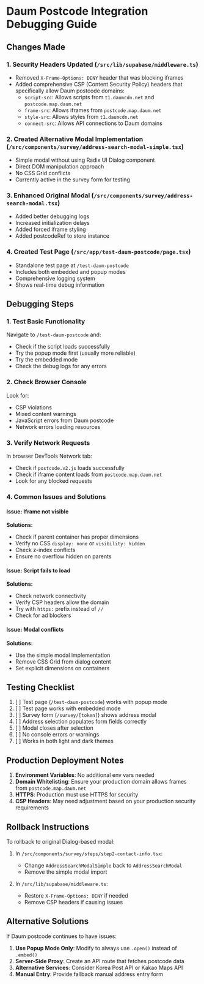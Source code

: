 # Daum Postcode Integration Debugging Guide

## Changes Made

### 1. **Security Headers Updated** (`/src/lib/supabase/middleware.ts`)
- Removed `X-Frame-Options: DENY` header that was blocking iframes
- Added comprehensive CSP (Content Security Policy) headers that specifically allow Daum postcode domains:
  - `script-src`: Allows scripts from `t1.daumcdn.net` and `postcode.map.daum.net`
  - `frame-src`: Allows iframes from `postcode.map.daum.net`
  - `style-src`: Allows styles from `t1.daumcdn.net`
  - `connect-src`: Allows API connections to Daum domains

### 2. **Created Alternative Modal Implementation** (`/src/components/survey/address-search-modal-simple.tsx`)
- Simple modal without using Radix UI Dialog component
- Direct DOM manipulation approach
- No CSS Grid conflicts
- Currently active in the survey form for testing

### 3. **Enhanced Original Modal** (`/src/components/survey/address-search-modal.tsx`)
- Added better debugging logs
- Increased initialization delays
- Added forced iframe styling
- Added postcodeRef to store instance

### 4. **Created Test Page** (`/src/app/test-daum-postcode/page.tsx`)
- Standalone test page at `/test-daum-postcode`
- Includes both embedded and popup modes
- Comprehensive logging system
- Shows real-time debug information

## Debugging Steps

### 1. **Test Basic Functionality**
Navigate to `/test-daum-postcode` and:
- Check if the script loads successfully
- Try the popup mode first (usually more reliable)
- Try the embedded mode
- Check the debug logs for any errors

### 2. **Check Browser Console**
Look for:
- CSP violations
- Mixed content warnings
- JavaScript errors from Daum postcode
- Network errors loading resources

### 3. **Verify Network Requests**
In browser DevTools Network tab:
- Check if `postcode.v2.js` loads successfully
- Check if iframe content loads from `postcode.map.daum.net`
- Look for any blocked requests

### 4. **Common Issues and Solutions**

#### Issue: Iframe not visible
**Solutions:**
- Check if parent container has proper dimensions
- Verify no CSS `display: none` or `visibility: hidden`
- Check z-index conflicts
- Ensure no overflow hidden on parents

#### Issue: Script fails to load
**Solutions:**
- Check network connectivity
- Verify CSP headers allow the domain
- Try with `https:` prefix instead of `//`
- Check for ad blockers

#### Issue: Modal conflicts
**Solutions:**
- Use the simple modal implementation
- Remove CSS Grid from dialog content
- Set explicit dimensions on containers

## Testing Checklist

1. [ ] Test page (`/test-daum-postcode`) works with popup mode
2. [ ] Test page works with embedded mode
3. [ ] Survey form (`/survey/[token]`) shows address modal
4. [ ] Address selection populates form fields correctly
5. [ ] Modal closes after selection
6. [ ] No console errors or warnings
7. [ ] Works in both light and dark themes

## Production Deployment Notes

1. **Environment Variables**: No additional env vars needed
2. **Domain Whitelisting**: Ensure your production domain allows frames from `postcode.map.daum.net`
3. **HTTPS**: Production must use HTTPS for security
4. **CSP Headers**: May need adjustment based on your production security requirements

## Rollback Instructions

To rollback to original Dialog-based modal:
1. In `/src/components/survey/steps/step2-contact-info.tsx`:
   - Change `AddressSearchModalSimple` back to `AddressSearchModal`
   - Remove the simple modal import

2. In `/src/lib/supabase/middleware.ts`:
   - Restore `X-Frame-Options: DENY` if needed
   - Remove CSP headers if causing issues

## Alternative Solutions

If Daum postcode continues to have issues:

1. **Use Popup Mode Only**: Modify to always use `.open()` instead of `.embed()`
2. **Server-Side Proxy**: Create an API route that fetches postcode data
3. **Alternative Services**: Consider Korea Post API or Kakao Maps API
4. **Manual Entry**: Provide fallback manual address entry form